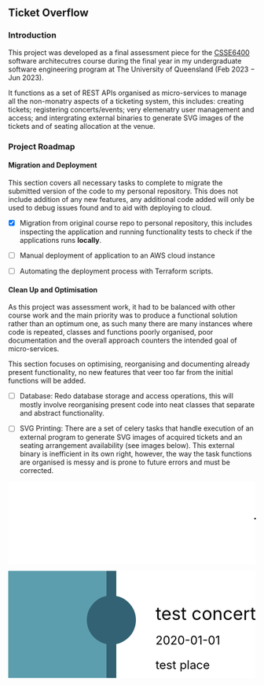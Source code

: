 ## Ticket Overflow

### Introduction

This project was developed as a final assessment piece for the [CSSE6400](https://github.com/CSSE6400) software
architecutres course during the final year in my undergraduate software engineering program at The University 
of Queensland (Feb 2023 $-$ Jun 2023).

It functions as a set of REST APIs organised as micro-services to manage all the non-monatry aspects of a
ticketing system, this includes: creating tickets; registering concerts/events; very elemenatry user
management and access; and intergrating external binaries to generate SVG images of the tickets
and of seating allocation at the venue.

### Project Roadmap

#### Migration and Deployment

This section covers all necessary tasks to complete to migrate the submitted version of the code to
my personal repository. This does not include addition of any new features, any additional code 
added will only be used to debug issues found and to aid with deploying to cloud.

- [x] Migration from original course repo to personal repository, this includes inspecting the application and running functionality tests to check if the applications runs **locally**.

- [ ] Manual deployment of application to an AWS cloud instance

- [ ] Automating the deployment process with Terraform scripts.

#### Clean Up and Optimisation

As this project was assessment work, it had to be balanced with other course work and the main priority was to produce a functional solution rather than an optimum one, as such many there are many instances where code is repeated, classes and functions poorly organised, poor documentation and the overall approach counters the intended goal of micro-services. 

This section focuses on optimising, reorganising and documenting already present functionality, no new features that veer too far from the initial functions will be added.

- [ ] Database: Redo database storage and access operations, this will mostly involve reorganising present code into neat classes that separate and abstract functionality.

- [ ] SVG Printing: There are a set of celery tasks that handle execution of an external program to generate SVG images of acquired tickets and an seating arrangement availability (see images below). This external binary is inefficient in its own right, however, the way the task functions are organised is messy and is prone to future errors and must be corrected.

<?xml version="1.0"?>
<!-- Generated by SVGo -->
<svg width="1200" height="400"
     xmlns="http://www.w3.org/2000/svg"
     xmlns:xlink="http://www.w3.org/1999/xlink">
<desc>df966961-3b0d-4a0b-ad9c-d68702e7f2c9|250|1</desc>
<rect x="0" y="0" width="1200" height="400" style="fill:rgb(255,255,255)" />
<text x="600" y="100" style="text-anchor:middle;font-size:36px;fill:black" >The Beatles</text>
<text x="600" y="150" style="text-anchor:middle;font-size:24px;fill:black" >The Gabba</text>
<line x1="300" y1="170" x2="900" y2="170" style="stroke:rgb(0,0,0);stroke-width:2" />
<style type="text/css">
<![CDATA[
rect {fill: white; stroke-width: 1; stroke: black;}
]]>
</style>
<rect x="584" y="240" width="20" height="20" style="fill:rgb(50,98,115);" />
<rect x="604" y="240" width="20" height="20" />
<rect x="564" y="240" width="20" height="20" />
<rect x="624" y="240" width="20" height="20" />
<rect x="544" y="240" width="20" height="20" />
<rect x="644" y="240" width="20" height="20" />
<rect x="524" y="240" width="20" height="20" />
<rect x="664" y="240" width="20" height="20" />
<rect x="504" y="240" width="20" height="20" />
<rect x="684" y="240" width="20" height="20" />
<rect x="484" y="240" width="20" height="20" />
<rect x="704" y="240" width="20" height="20" />
<rect x="464" y="240" width="20" height="20" />
<rect x="724" y="240" width="20" height="20" />
<rect x="444" y="240" width="20" height="20" />
<rect x="744" y="240" width="20" height="20" />
<rect x="424" y="240" width="20" height="20" />
<rect x="764" y="240" width="20" height="20" />
<rect x="404" y="240" width="20" height="20" />
<rect x="784" y="240" width="20" height="20" />
<rect x="384" y="240" width="20" height="20" />
<rect x="804" y="240" width="20" height="20" />
<rect x="364" y="240" width="20" height="20" />
<rect x="824" y="240" width="20" height="20" />
<rect x="344" y="240" width="20" height="20" />
<rect x="844" y="240" width="20" height="20" />
<rect x="324" y="240" width="20" height="20" />
<rect x="864" y="240" width="20" height="20" />
<rect x="304" y="240" width="20" height="20" />
<rect x="884" y="240" width="20" height="20" />
<rect x="284" y="240" width="20" height="20" />
<rect x="904" y="240" width="20" height="20" />
<rect x="264" y="240" width="20" height="20" />
<rect x="924" y="240" width="20" height="20" />
<rect x="244" y="240" width="20" height="20" />
<rect x="944" y="240" width="20" height="20" />
<rect x="224" y="240" width="20" height="20" />
<rect x="964" y="240" width="20" height="20" />
<rect x="204" y="240" width="20" height="20" />
<rect x="984" y="240" width="20" height="20" />
<rect x="184" y="240" width="20" height="20" />
<rect x="1004" y="240" width="20" height="20" />
<rect x="164" y="240" width="20" height="20" />
<rect x="1024" y="240" width="20" height="20" />
<rect x="144" y="240" width="20" height="20" />
<rect x="1044" y="240" width="20" height="20" />
<rect x="124" y="240" width="20" height="20" />
<rect x="1064" y="240" width="20" height="20" />
<rect x="104" y="240" width="20" height="20" />
<rect x="1084" y="240" width="20" height="20" />
<rect x="590" y="260" width="20" height="20" />
<rect x="610" y="260" width="20" height="20" />
<rect x="570" y="260" width="20" height="20" />
<rect x="630" y="260" width="20" height="20" />
<rect x="550" y="260" width="20" height="20" />
<rect x="650" y="260" width="20" height="20" />
<rect x="530" y="260" width="20" height="20" />
<rect x="670" y="260" width="20" height="20" />
<rect x="510" y="260" width="20" height="20" />
<rect x="690" y="260" width="20" height="20" />
<rect x="490" y="260" width="20" height="20" />
<rect x="710" y="260" width="20" height="20" />
<rect x="470" y="260" width="20" height="20" />
<rect x="730" y="260" width="20" height="20" />
<rect x="450" y="260" width="20" height="20" />
<rect x="750" y="260" width="20" height="20" />
<rect x="430" y="260" width="20" height="20" />
<rect x="770" y="260" width="20" height="20" />
<rect x="410" y="260" width="20" height="20" />
<rect x="790" y="260" width="20" height="20" />
<rect x="390" y="260" width="20" height="20" />
<rect x="810" y="260" width="20" height="20" />
<rect x="370" y="260" width="20" height="20" />
<rect x="830" y="260" width="20" height="20" />
<rect x="350" y="260" width="20" height="20" />
<rect x="850" y="260" width="20" height="20" />
<rect x="330" y="260" width="20" height="20" />
<rect x="870" y="260" width="20" height="20" />
<rect x="310" y="260" width="20" height="20" />
<rect x="890" y="260" width="20" height="20" />
<rect x="290" y="260" width="20" height="20" />
<rect x="910" y="260" width="20" height="20" />
<rect x="270" y="260" width="20" height="20" />
<rect x="930" y="260" width="20" height="20" />
<rect x="250" y="260" width="20" height="20" />
<rect x="950" y="260" width="20" height="20" />
<rect x="230" y="260" width="20" height="20" />
<rect x="970" y="260" width="20" height="20" />
<rect x="210" y="260" width="20" height="20" />
<rect x="990" y="260" width="20" height="20" />
<rect x="190" y="260" width="20" height="20" />
<rect x="1010" y="260" width="20" height="20" />
<rect x="170" y="260" width="20" height="20" />
<rect x="1030" y="260" width="20" height="20" />
<rect x="150" y="260" width="20" height="20" />
<rect x="1050" y="260" width="20" height="20" />
<rect x="130" y="260" width="20" height="20" />
<rect x="1070" y="260" width="20" height="20" />
<rect x="110" y="260" width="20" height="20" />
<rect x="1090" y="260" width="20" height="20" />
<rect x="596" y="280" width="20" height="20" />
<rect x="616" y="280" width="20" height="20" />
<rect x="576" y="280" width="20" height="20" />
<rect x="636" y="280" width="20" height="20" />
<rect x="556" y="280" width="20" height="20" />
<rect x="656" y="280" width="20" height="20" />
<rect x="536" y="280" width="20" height="20" />
<rect x="676" y="280" width="20" height="20" />
<rect x="516" y="280" width="20" height="20" />
<rect x="696" y="280" width="20" height="20" />
<rect x="496" y="280" width="20" height="20" />
<rect x="716" y="280" width="20" height="20" />
<rect x="476" y="280" width="20" height="20" />
<rect x="736" y="280" width="20" height="20" />
<rect x="456" y="280" width="20" height="20" />
<rect x="756" y="280" width="20" height="20" />
<rect x="436" y="280" width="20" height="20" />
<rect x="776" y="280" width="20" height="20" />
<rect x="416" y="280" width="20" height="20" />
<rect x="796" y="280" width="20" height="20" />
<rect x="396" y="280" width="20" height="20" />
<rect x="816" y="280" width="20" height="20" />
<rect x="376" y="280" width="20" height="20" />
<rect x="836" y="280" width="20" height="20" />
<rect x="356" y="280" width="20" height="20" />
<rect x="856" y="280" width="20" height="20" />
<rect x="336" y="280" width="20" height="20" />
<rect x="876" y="280" width="20" height="20" />
<rect x="316" y="280" width="20" height="20" />
<rect x="896" y="280" width="20" height="20" />
<rect x="296" y="280" width="20" height="20" />
<rect x="916" y="280" width="20" height="20" />
<rect x="276" y="280" width="20" height="20" />
<rect x="936" y="280" width="20" height="20" />
<rect x="256" y="280" width="20" height="20" />
<rect x="956" y="280" width="20" height="20" />
<rect x="236" y="280" width="20" height="20" />
<rect x="976" y="280" width="20" height="20" />
<rect x="216" y="280" width="20" height="20" />
<rect x="996" y="280" width="20" height="20" />
<rect x="196" y="280" width="20" height="20" />
<rect x="1016" y="280" width="20" height="20" />
<rect x="176" y="280" width="20" height="20" />
<rect x="1036" y="280" width="20" height="20" />
<rect x="156" y="280" width="20" height="20" />
<rect x="1056" y="280" width="20" height="20" />
<rect x="136" y="280" width="20" height="20" />
<rect x="1076" y="280" width="20" height="20" />
<rect x="116" y="280" width="20" height="20" />
<rect x="1096" y="280" width="20" height="20" />
<rect x="584" y="300" width="20" height="20" />
<rect x="604" y="300" width="20" height="20" />
<rect x="564" y="300" width="20" height="20" />
<rect x="624" y="300" width="20" height="20" />
<rect x="544" y="300" width="20" height="20" />
<rect x="644" y="300" width="20" height="20" />
<rect x="524" y="300" width="20" height="20" />
<rect x="664" y="300" width="20" height="20" />
<rect x="504" y="300" width="20" height="20" />
<rect x="684" y="300" width="20" height="20" />
<rect x="484" y="300" width="20" height="20" />
<rect x="704" y="300" width="20" height="20" />
<rect x="464" y="300" width="20" height="20" />
<rect x="724" y="300" width="20" height="20" />
<rect x="444" y="300" width="20" height="20" />
<rect x="744" y="300" width="20" height="20" />
<rect x="424" y="300" width="20" height="20" />
<rect x="764" y="300" width="20" height="20" />
<rect x="404" y="300" width="20" height="20" />
<rect x="784" y="300" width="20" height="20" />
<rect x="384" y="300" width="20" height="20" />
<rect x="804" y="300" width="20" height="20" />
<rect x="364" y="300" width="20" height="20" />
<rect x="824" y="300" width="20" height="20" />
<rect x="344" y="300" width="20" height="20" />
<rect x="844" y="300" width="20" height="20" />
<rect x="324" y="300" width="20" height="20" />
<rect x="864" y="300" width="20" height="20" />
<rect x="304" y="300" width="20" height="20" />
<rect x="884" y="300" width="20" height="20" />
<rect x="284" y="300" width="20" height="20" />
<rect x="904" y="300" width="20" height="20" />
<rect x="264" y="300" width="20" height="20" />
<rect x="924" y="300" width="20" height="20" />
<rect x="244" y="300" width="20" height="20" />
<rect x="944" y="300" width="20" height="20" />
<rect x="224" y="300" width="20" height="20" />
<rect x="964" y="300" width="20" height="20" />
<rect x="204" y="300" width="20" height="20" />
<rect x="984" y="300" width="20" height="20" />
<rect x="184" y="300" width="20" height="20" />
<rect x="1004" y="300" width="20" height="20" />
<rect x="164" y="300" width="20" height="20" />
<rect x="1024" y="300" width="20" height="20" />
<rect x="144" y="300" width="20" height="20" />
<rect x="1044" y="300" width="20" height="20" />
<rect x="124" y="300" width="20" height="20" />
<rect x="1064" y="300" width="20" height="20" />
<rect x="104" y="300" width="20" height="20" />
<rect x="1084" y="300" width="20" height="20" />
<rect x="590" y="320" width="20" height="20" />
<rect x="610" y="320" width="20" height="20" />
<rect x="570" y="320" width="20" height="20" />
<rect x="630" y="320" width="20" height="20" />
<rect x="550" y="320" width="20" height="20" />
<rect x="650" y="320" width="20" height="20" />
<rect x="530" y="320" width="20" height="20" />
<rect x="670" y="320" width="20" height="20" />
<rect x="510" y="320" width="20" height="20" />
<rect x="690" y="320" width="20" height="20" />
<rect x="490" y="320" width="20" height="20" />
<rect x="710" y="320" width="20" height="20" />
<rect x="470" y="320" width="20" height="20" />
<rect x="730" y="320" width="20" height="20" />
<rect x="450" y="320" width="20" height="20" />
<rect x="750" y="320" width="20" height="20" />
<rect x="430" y="320" width="20" height="20" />
<rect x="770" y="320" width="20" height="20" />
<rect x="410" y="320" width="20" height="20" />
<rect x="790" y="320" width="20" height="20" />
<rect x="390" y="320" width="20" height="20" />
<rect x="810" y="320" width="20" height="20" />
<rect x="370" y="320" width="20" height="20" />
<rect x="830" y="320" width="20" height="20" />
<rect x="350" y="320" width="20" height="20" />
<rect x="850" y="320" width="20" height="20" />
<rect x="330" y="320" width="20" height="20" />
<rect x="870" y="320" width="20" height="20" />
<rect x="310" y="320" width="20" height="20" />
<rect x="890" y="320" width="20" height="20" />
<rect x="290" y="320" width="20" height="20" />
<rect x="910" y="320" width="20" height="20" />
<rect x="270" y="320" width="20" height="20" />
<rect x="930" y="320" width="20" height="20" />
<rect x="250" y="320" width="20" height="20" />
<rect x="950" y="320" width="20" height="20" />
<rect x="230" y="320" width="20" height="20" />
<rect x="970" y="320" width="20" height="20" />
<rect x="210" y="320" width="20" height="20" />
<rect x="990" y="320" width="20" height="20" />
<rect x="190" y="320" width="20" height="20" />
<rect x="1010" y="320" width="20" height="20" />
<rect x="170" y="320" width="20" height="20" />
<rect x="1030" y="320" width="20" height="20" />
<rect x="150" y="320" width="20" height="20" />
<rect x="1050" y="320" width="20" height="20" />
<rect x="130" y="320" width="20" height="20" />
<rect x="1070" y="320" width="20" height="20" />
<rect x="110" y="320" width="20" height="20" />
<rect x="1090" y="320" width="20" height="20" />
</svg>

<?xml version="1.0"?>
<!-- Generated by SVGo -->
<svg width="1200" height="518"
     xmlns="http://www.w3.org/2000/svg"
     xmlns:xlink="http://www.w3.org/1999/xlink">
<desc>854bde7b-12cb-48a1-8203-a7b32c21675d</desc>
<rect x="0" y="0" width="1200" height="518" style="fill:rgb(255,255,255)" />
<rect x="0" y="0" width="200" height="518" style="fill:rgb(92,158,173)" />
<rect x="200" y="0" width="20" height="518" style="fill:rgb(50,98,115)" />
<circle cx="210" cy="100" r="50" style="fill:rgb(50,98,115)" />
<text x="300" y="100" style="text-anchor:left;font-size:36px;fill:black" >test concert</text>
<text x="300" y="150" style="text-anchor:left;font-size:24px;fill:black" >2020-01-01</text>
<text x="300" y="200" style="text-anchor:left;font-size:24px;fill:black" >test place</text>
<text x="300" y="250" style="text-anchor:left;font-size:24px;fill:black" >0a82d0d1-8514-4e84-80b0-17f8ace26bac</text>
<line x1="300" y1="300" x2="900" y2="300" style="stroke:rgb(0,0,0);stroke-width:2" />
<text x="300" y="350" style="text-anchor:left;font-size:24px;fill:black" >Ms. Jailyn Reichert MD</text>
<text x="300" y="400" style="text-anchor:left;font-size:24px;fill:black" >elbert@example.org</text>
<text x="300" y="450" style="text-anchor:left;font-size:24px;fill:black" >854bde7b-12cb-48a1-8203-a7b32c21675d</text>
<rect x="1190" y="0" width="10" height="518" style="fill:rgb(255,215,0)" />
<rect x="1000" y="80" width="150" height="1" style="fill:rgb(0,0,0)" />
<rect x="1000" y="81" width="150" height="1" style="fill:rgb(0,0,0)" />
<rect x="1000" y="83" width="150" height="1" style="fill:rgb(0,0,0)" />
<rect x="1000" y="86" width="150" height="1" style="fill:rgb(0,0,0)" />
<rect x="1000" y="91" width="150" height="1" style="fill:rgb(0,0,0)" />
<rect x="1000" y="92" width="150" height="1" style="fill:rgb(0,0,0)" />
<rect x="1000" y="93" width="150" height="1" style="fill:rgb(0,0,0)" />
<rect x="1000" y="95" width="150" height="1" style="fill:rgb(0,0,0)" />
<rect x="1000" y="98" width="150" height="1" style="fill:rgb(0,0,0)" />
<rect x="1000" y="99" width="150" height="1" style="fill:rgb(0,0,0)" />
<rect x="1000" y="102" width="150" height="1" style="fill:rgb(0,0,0)" />
<rect x="1000" y="103" width="150" height="1" style="fill:rgb(0,0,0)" />
<rect x="1000" y="105" width="150" height="1" style="fill:rgb(0,0,0)" />
<rect x="1000" y="106" width="150" height="1" style="fill:rgb(0,0,0)" />
<rect x="1000" y="107" width="150" height="1" style="fill:rgb(0,0,0)" />
<rect x="1000" y="110" width="150" height="1" style="fill:rgb(0,0,0)" />
<rect x="1000" y="113" width="150" height="1" style="fill:rgb(0,0,0)" />
<rect x="1000" y="114" width="150" height="1" style="fill:rgb(0,0,0)" />
<rect x="1000" y="117" width="150" height="1" style="fill:rgb(0,0,0)" />
<rect x="1000" y="120" width="150" height="1" style="fill:rgb(0,0,0)" />
<rect x="1000" y="121" width="150" height="1" style="fill:rgb(0,0,0)" />
<rect x="1000" y="122" width="150" height="1" style="fill:rgb(0,0,0)" />
<rect x="1000" y="124" width="150" height="1" style="fill:rgb(0,0,0)" />
<rect x="1000" y="127" width="150" height="1" style="fill:rgb(0,0,0)" />
<rect x="1000" y="132" width="150" height="1" style="fill:rgb(0,0,0)" />
<rect x="1000" y="133" width="150" height="1" style="fill:rgb(0,0,0)" />
<rect x="1000" y="135" width="150" height="1" style="fill:rgb(0,0,0)" />
<rect x="1000" y="140" width="150" height="1" style="fill:rgb(0,0,0)" />
<rect x="1000" y="143" width="150" height="1" style="fill:rgb(0,0,0)" />
<rect x="1000" y="144" width="150" height="1" style="fill:rgb(0,0,0)" />
<rect x="1000" y="146" width="150" height="1" style="fill:rgb(0,0,0)" />
<rect x="1000" y="148" width="150" height="1" style="fill:rgb(0,0,0)" />
<rect x="1000" y="149" width="150" height="1" style="fill:rgb(0,0,0)" />
<rect x="1000" y="152" width="150" height="1" style="fill:rgb(0,0,0)" />
<rect x="1000" y="157" width="150" height="1" style="fill:rgb(0,0,0)" />
<rect x="1000" y="158" width="150" height="1" style="fill:rgb(0,0,0)" />
<rect x="1000" y="159" width="150" height="1" style="fill:rgb(0,0,0)" />
<rect x="1000" y="161" width="150" height="1" style="fill:rgb(0,0,0)" />
<rect x="1000" y="162" width="150" height="1" style="fill:rgb(0,0,0)" />
<rect x="1000" y="164" width="150" height="1" style="fill:rgb(0,0,0)" />
<rect x="1000" y="165" width="150" height="1" style="fill:rgb(0,0,0)" />
<rect x="1000" y="166" width="150" height="1" style="fill:rgb(0,0,0)" />
<rect x="1000" y="168" width="150" height="1" style="fill:rgb(0,0,0)" />
<rect x="1000" y="171" width="150" height="1" style="fill:rgb(0,0,0)" />
<rect x="1000" y="176" width="150" height="1" style="fill:rgb(0,0,0)" />
<rect x="1000" y="177" width="150" height="1" style="fill:rgb(0,0,0)" />
<rect x="1000" y="179" width="150" height="1" style="fill:rgb(0,0,0)" />
<rect x="1000" y="182" width="150" height="1" style="fill:rgb(0,0,0)" />
<rect x="1000" y="183" width="150" height="1" style="fill:rgb(0,0,0)" />
<rect x="1000" y="185" width="150" height="1" style="fill:rgb(0,0,0)" />
<rect x="1000" y="186" width="150" height="1" style="fill:rgb(0,0,0)" />
<rect x="1000" y="187" width="150" height="1" style="fill:rgb(0,0,0)" />
<rect x="1000" y="190" width="150" height="1" style="fill:rgb(0,0,0)" />
<rect x="1000" y="193" width="150" height="1" style="fill:rgb(0,0,0)" />
<rect x="1000" y="194" width="150" height="1" style="fill:rgb(0,0,0)" />
<rect x="1000" y="195" width="150" height="1" style="fill:rgb(0,0,0)" />
<rect x="1000" y="198" width="150" height="1" style="fill:rgb(0,0,0)" />
<rect x="1000" y="199" width="150" height="1" style="fill:rgb(0,0,0)" />
<rect x="1000" y="201" width="150" height="1" style="fill:rgb(0,0,0)" />
<rect x="1000" y="202" width="150" height="1" style="fill:rgb(0,0,0)" />
<rect x="1000" y="205" width="150" height="1" style="fill:rgb(0,0,0)" />
<rect x="1000" y="206" width="150" height="1" style="fill:rgb(0,0,0)" />
<rect x="1000" y="207" width="150" height="1" style="fill:rgb(0,0,0)" />
<rect x="1000" y="210" width="150" height="1" style="fill:rgb(0,0,0)" />
<rect x="1000" y="212" width="150" height="1" style="fill:rgb(0,0,0)" />
<rect x="1000" y="217" width="150" height="1" style="fill:rgb(0,0,0)" />
<rect x="1000" y="219" width="150" height="1" style="fill:rgb(0,0,0)" />
<rect x="1000" y="220" width="150" height="1" style="fill:rgb(0,0,0)" />
<rect x="1000" y="223" width="150" height="1" style="fill:rgb(0,0,0)" />
<rect x="1000" y="226" width="150" height="1" style="fill:rgb(0,0,0)" />
<rect x="1000" y="231" width="150" height="1" style="fill:rgb(0,0,0)" />
<rect x="1000" y="232" width="150" height="1" style="fill:rgb(0,0,0)" />
<rect x="1000" y="234" width="150" height="1" style="fill:rgb(0,0,0)" />
<rect x="1000" y="237" width="150" height="1" style="fill:rgb(0,0,0)" />
<rect x="1000" y="238" width="150" height="1" style="fill:rgb(0,0,0)" />
<rect x="1000" y="240" width="150" height="1" style="fill:rgb(0,0,0)" />
<rect x="1000" y="241" width="150" height="1" style="fill:rgb(0,0,0)" />
<rect x="1000" y="242" width="150" height="1" style="fill:rgb(0,0,0)" />
<rect x="1000" y="245" width="150" height="1" style="fill:rgb(0,0,0)" />
<rect x="1000" y="246" width="150" height="1" style="fill:rgb(0,0,0)" />
<rect x="1000" y="249" width="150" height="1" style="fill:rgb(0,0,0)" />
<rect x="1000" y="252" width="150" height="1" style="fill:rgb(0,0,0)" />
<rect x="1000" y="253" width="150" height="1" style="fill:rgb(0,0,0)" />
<rect x="1000" y="254" width="150" height="1" style="fill:rgb(0,0,0)" />
<rect x="1000" y="256" width="150" height="1" style="fill:rgb(0,0,0)" />
<rect x="1000" y="257" width="150" height="1" style="fill:rgb(0,0,0)" />
<rect x="1000" y="258" width="150" height="1" style="fill:rgb(0,0,0)" />
<rect x="1000" y="260" width="150" height="1" style="fill:rgb(0,0,0)" />
<rect x="1000" y="263" width="150" height="1" style="fill:rgb(0,0,0)" />
<rect x="1000" y="264" width="150" height="1" style="fill:rgb(0,0,0)" />
<rect x="1000" y="267" width="150" height="1" style="fill:rgb(0,0,0)" />
<rect x="1000" y="270" width="150" height="1" style="fill:rgb(0,0,0)" />
<rect x="1000" y="272" width="150" height="1" style="fill:rgb(0,0,0)" />
<rect x="1000" y="273" width="150" height="1" style="fill:rgb(0,0,0)" />
<rect x="1000" y="278" width="150" height="1" style="fill:rgb(0,0,0)" />
<rect x="1000" y="281" width="150" height="1" style="fill:rgb(0,0,0)" />
<rect x="1000" y="282" width="150" height="1" style="fill:rgb(0,0,0)" />
<rect x="1000" y="283" width="150" height="1" style="fill:rgb(0,0,0)" />
<rect x="1000" y="286" width="150" height="1" style="fill:rgb(0,0,0)" />
<rect x="1000" y="287" width="150" height="1" style="fill:rgb(0,0,0)" />
<rect x="1000" y="289" width="150" height="1" style="fill:rgb(0,0,0)" />
<rect x="1000" y="292" width="150" height="1" style="fill:rgb(0,0,0)" />
<rect x="1000" y="293" width="150" height="1" style="fill:rgb(0,0,0)" />
<rect x="1000" y="295" width="150" height="1" style="fill:rgb(0,0,0)" />
<rect x="1000" y="296" width="150" height="1" style="fill:rgb(0,0,0)" />
<rect x="1000" y="297" width="150" height="1" style="fill:rgb(0,0,0)" />
<rect x="1000" y="300" width="150" height="1" style="fill:rgb(0,0,0)" />
<rect x="1000" y="302" width="150" height="1" style="fill:rgb(0,0,0)" />
<rect x="1000" y="303" width="150" height="1" style="fill:rgb(0,0,0)" />
<rect x="1000" y="304" width="150" height="1" style="fill:rgb(0,0,0)" />
<rect x="1000" y="306" width="150" height="1" style="fill:rgb(0,0,0)" />
<rect x="1000" y="307" width="150" height="1" style="fill:rgb(0,0,0)" />
<rect x="1000" y="308" width="150" height="1" style="fill:rgb(0,0,0)" />
<rect x="1000" y="309" width="150" height="1" style="fill:rgb(0,0,0)" />
<rect x="1000" y="311" width="150" height="1" style="fill:rgb(0,0,0)" />
<rect x="1000" y="314" width="150" height="1" style="fill:rgb(0,0,0)" />
<rect x="1000" y="317" width="150" height="1" style="fill:rgb(0,0,0)" />
<rect x="1000" y="318" width="150" height="1" style="fill:rgb(0,0,0)" />
<rect x="1000" y="319" width="150" height="1" style="fill:rgb(0,0,0)" />
<rect x="1000" y="320" width="150" height="1" style="fill:rgb(0,0,0)" />
<rect x="1000" y="322" width="150" height="1" style="fill:rgb(0,0,0)" />
<rect x="1000" y="325" width="150" height="1" style="fill:rgb(0,0,0)" />
<rect x="1000" y="328" width="150" height="1" style="fill:rgb(0,0,0)" />
<rect x="1000" y="329" width="150" height="1" style="fill:rgb(0,0,0)" />
<rect x="1000" y="333" width="150" height="1" style="fill:rgb(0,0,0)" />
<rect x="1000" y="335" width="150" height="1" style="fill:rgb(0,0,0)" />
<rect x="1000" y="336" width="150" height="1" style="fill:rgb(0,0,0)" />
<rect x="1000" y="337" width="150" height="1" style="fill:rgb(0,0,0)" />
<rect x="1000" y="338" width="150" height="1" style="fill:rgb(0,0,0)" />
<rect x="1000" y="340" width="150" height="1" style="fill:rgb(0,0,0)" />
<rect x="1000" y="341" width="150" height="1" style="fill:rgb(0,0,0)" />
<rect x="1000" y="342" width="150" height="1" style="fill:rgb(0,0,0)" />
<rect x="1000" y="344" width="150" height="1" style="fill:rgb(0,0,0)" />
<rect x="1000" y="347" width="150" height="1" style="fill:rgb(0,0,0)" />
<rect x="1000" y="348" width="150" height="1" style="fill:rgb(0,0,0)" />
<rect x="1000" y="350" width="150" height="1" style="fill:rgb(0,0,0)" />
<rect x="1000" y="351" width="150" height="1" style="fill:rgb(0,0,0)" />
<rect x="1000" y="352" width="150" height="1" style="fill:rgb(0,0,0)" />
<rect x="1000" y="355" width="150" height="1" style="fill:rgb(0,0,0)" />
<rect x="1000" y="358" width="150" height="1" style="fill:rgb(0,0,0)" />
<rect x="1000" y="360" width="150" height="1" style="fill:rgb(0,0,0)" />
<rect x="1000" y="361" width="150" height="1" style="fill:rgb(0,0,0)" />
<rect x="1000" y="366" width="150" height="1" style="fill:rgb(0,0,0)" />
<rect x="1000" y="367" width="150" height="1" style="fill:rgb(0,0,0)" />
<rect x="1000" y="368" width="150" height="1" style="fill:rgb(0,0,0)" />
<rect x="1000" y="370" width="150" height="1" style="fill:rgb(0,0,0)" />
<rect x="1000" y="371" width="150" height="1" style="fill:rgb(0,0,0)" />
<rect x="1000" y="373" width="150" height="1" style="fill:rgb(0,0,0)" />
<rect x="1000" y="374" width="150" height="1" style="fill:rgb(0,0,0)" />
<rect x="1000" y="375" width="150" height="1" style="fill:rgb(0,0,0)" />
<rect x="1000" y="377" width="150" height="1" style="fill:rgb(0,0,0)" />
<rect x="1000" y="380" width="150" height="1" style="fill:rgb(0,0,0)" />
<rect x="1000" y="385" width="150" height="1" style="fill:rgb(0,0,0)" />
<rect x="1000" y="386" width="150" height="1" style="fill:rgb(0,0,0)" />
<rect x="1000" y="388" width="150" height="1" style="fill:rgb(0,0,0)" />
<rect x="1000" y="389" width="150" height="1" style="fill:rgb(0,0,0)" />
<rect x="1000" y="392" width="150" height="1" style="fill:rgb(0,0,0)" />
<rect x="1000" y="394" width="150" height="1" style="fill:rgb(0,0,0)" />
<rect x="1000" y="395" width="150" height="1" style="fill:rgb(0,0,0)" />
<rect x="1000" y="396" width="150" height="1" style="fill:rgb(0,0,0)" />
<rect x="1000" y="399" width="150" height="1" style="fill:rgb(0,0,0)" />
<rect x="1000" y="400" width="150" height="1" style="fill:rgb(0,0,0)" />
<rect x="1000" y="403" width="150" height="1" style="fill:rgb(0,0,0)" />
<rect x="1000" y="404" width="150" height="1" style="fill:rgb(0,0,0)" />
<rect x="1000" y="405" width="150" height="1" style="fill:rgb(0,0,0)" />
<rect x="1000" y="408" width="150" height="1" style="fill:rgb(0,0,0)" />
<rect x="1000" y="410" width="150" height="1" style="fill:rgb(0,0,0)" />
<rect x="1000" y="415" width="150" height="1" style="fill:rgb(0,0,0)" />
<rect x="1000" y="417" width="150" height="1" style="fill:rgb(0,0,0)" />
<rect x="1000" y="418" width="150" height="1" style="fill:rgb(0,0,0)" />
<rect x="1000" y="421" width="150" height="1" style="fill:rgb(0,0,0)" />
<rect x="1000" y="423" width="150" height="1" style="fill:rgb(0,0,0)" />
<rect x="1000" y="424" width="150" height="1" style="fill:rgb(0,0,0)" />
<rect x="1000" y="425" width="150" height="1" style="fill:rgb(0,0,0)" />
<rect x="1000" y="427" width="150" height="1" style="fill:rgb(0,0,0)" />
<rect x="1000" y="428" width="150" height="1" style="fill:rgb(0,0,0)" />
<rect x="1000" y="429" width="150" height="1" style="fill:rgb(0,0,0)" />
<rect x="1000" y="430" width="150" height="1" style="fill:rgb(0,0,0)" />
<rect x="1000" y="432" width="150" height="1" style="fill:rgb(0,0,0)" />
<rect x="1000" y="433" width="150" height="1" style="fill:rgb(0,0,0)" />
<rect x="1000" y="435" width="150" height="1" style="fill:rgb(0,0,0)" />
<rect x="1000" y="436" width="150" height="1" style="fill:rgb(0,0,0)" />
<rect x="1000" y="437" width="150" height="1" style="fill:rgb(0,0,0)" />
<rect x="1000" y="440" width="150" height="1" style="fill:rgb(0,0,0)" />
<rect x="1000" y="443" width="150" height="1" style="fill:rgb(0,0,0)" />
<rect x="1000" y="448" width="150" height="1" style="fill:rgb(0,0,0)" />
<rect x="1000" y="450" width="150" height="1" style="fill:rgb(0,0,0)" />
<rect x="1000" y="451" width="150" height="1" style="fill:rgb(0,0,0)" />
<rect x="1000" y="454" width="150" height="1" style="fill:rgb(0,0,0)" />
<rect x="1000" y="456" width="150" height="1" style="fill:rgb(0,0,0)" />
<rect x="1000" y="457" width="150" height="1" style="fill:rgb(0,0,0)" />
<rect x="1000" y="458" width="150" height="1" style="fill:rgb(0,0,0)" />
<rect x="1000" y="459" width="150" height="1" style="fill:rgb(0,0,0)" />
<rect x="1000" y="461" width="150" height="1" style="fill:rgb(0,0,0)" />
<rect x="1000" y="462" width="150" height="1" style="fill:rgb(0,0,0)" />
<rect x="1000" y="463" width="150" height="1" style="fill:rgb(0,0,0)" />
<rect x="1000" y="465" width="150" height="1" style="fill:rgb(0,0,0)" />
<rect x="1000" y="466" width="150" height="1" style="fill:rgb(0,0,0)" />
<rect x="1000" y="468" width="150" height="1" style="fill:rgb(0,0,0)" />
<rect x="1000" y="469" width="150" height="1" style="fill:rgb(0,0,0)" />
<rect x="1000" y="470" width="150" height="1" style="fill:rgb(0,0,0)" />
<rect x="1000" y="473" width="150" height="1" style="fill:rgb(0,0,0)" />
<rect x="1000" y="476" width="150" height="1" style="fill:rgb(0,0,0)" />
<rect x="1000" y="481" width="150" height="1" style="fill:rgb(0,0,0)" />
<rect x="1000" y="484" width="150" height="1" style="fill:rgb(0,0,0)" />
<rect x="1000" y="485" width="150" height="1" style="fill:rgb(0,0,0)" />
<rect x="1000" y="487" width="150" height="1" style="fill:rgb(0,0,0)" />
<rect x="1000" y="491" width="150" height="1" style="fill:rgb(0,0,0)" />
<rect x="1000" y="492" width="150" height="1" style="fill:rgb(0,0,0)" />
<rect x="1000" y="494" width="150" height="1" style="fill:rgb(0,0,0)" />
<rect x="1000" y="495" width="150" height="1" style="fill:rgb(0,0,0)" />
<rect x="1000" y="496" width="150" height="1" style="fill:rgb(0,0,0)" />
<rect x="1000" y="498" width="150" height="1" style="fill:rgb(0,0,0)" />
<rect x="1000" y="499" width="150" height="1" style="fill:rgb(0,0,0)" />
<rect x="1000" y="503" width="150" height="1" style="fill:rgb(0,0,0)" />
<rect x="1000" y="504" width="150" height="1" style="fill:rgb(0,0,0)" />
<rect x="1000" y="505" width="150" height="1" style="fill:rgb(0,0,0)" />
<rect x="1000" y="507" width="150" height="1" style="fill:rgb(0,0,0)" />
<rect x="1000" y="509" width="150" height="1" style="fill:rgb(0,0,0)" />
<rect x="1000" y="510" width="150" height="1" style="fill:rgb(0,0,0)" />
</svg>
